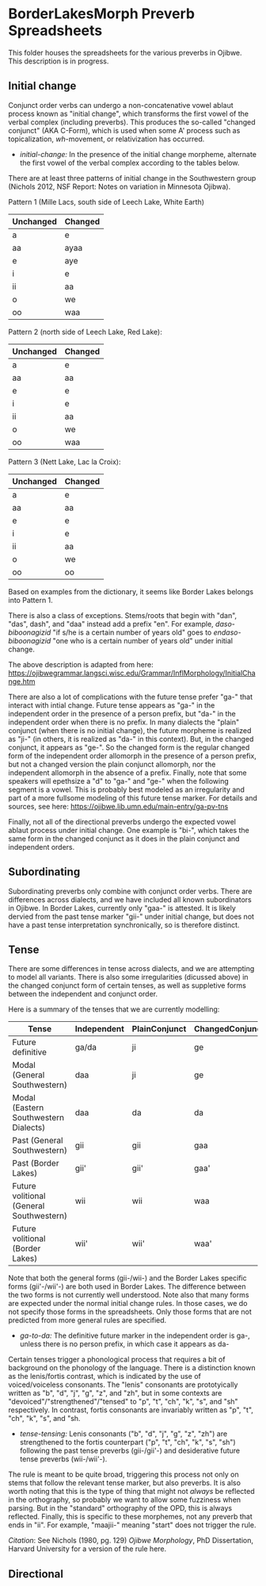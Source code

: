 # BorderLakesMorph Preverb Spreadsheets

This folder houses the spreadsheets for the various preverbs in Ojibwe. This description is in progress.

## Initial change

Conjunct order verbs can undergo a non-concatenative vowel ablaut process known as "initial change", which transforms the first vowel of the verbal complex (including preverbs). This produces the so-called "changed conjunct" (AKA C-Form), which is used when some A' process such as topicalization, *wh*-movement, or relativization has occurred.

- *initial-change:* In the presence of the initial change morpheme, alternate the first vowel of the verbal complex according to the tables below.

There are at least three patterns of initial change in the Southwestern group (Nichols 2012, NSF Report: Notes on variation in Minnesota Ojibwa).

Pattern 1 (Mille Lacs, south side of Leech Lake, White Earth)

| Unchanged   | Changed  |
|-------------|----------|
| a           | e        |
| aa          | ayaa     |
| e           | aye	     |
| i           | e        |
| ii          | aa       |
| o           | we       |
| oo          | waa      |

Pattern 2 (north side of Leech Lake, Red Lake):

| Unchanged   | Changed  |
|-------------|----------|
| a           | e        |
| aa          | aa     	 |
| e           | e	     |
| i           | e        |
| ii          | aa       |
| o           | we       |
| oo          | waa      |

Pattern 3 (Nett Lake, Lac la Croix):

| Unchanged   | Changed  |
|-------------|----------|
| a           | e        |
| aa          | aa     	 |
| e           | e	     |
| i           | e        |
| ii          | aa       |
| o           | we       |
| oo          | oo       |

Based on examples from the dictionary, it seems like Border Lakes belongs into Pattern 1.

There is also a class of exceptions. Stems/roots that begin with "dan", "das", dash", and "daa" instead add a prefix "en". For example, *daso-biboonagizid* "if s/he is a certain number of years old" goes to *endaso-biboonagizid* "one who is a certain number of years old" under initial change.

The above description is adapted from here: https://ojibwegrammar.langsci.wisc.edu/Grammar/InflMorphology/InitialChange.htm

There are also a lot of complications with the future tense prefer "ga-" that interact with intial change. Future tense appears as "ga-" in the independent order in the presence of a person prefix, but "da-" in the independent order when there is no prefix. In many dialects the "plain" conjunct (when there is no initial change), the future morpheme is realized as "ji-" (in others, it is realized as "da-" in this context). But, in the changed conjunct, it appears as "ge-". So the changed form is the regular changed form of the independent order allomorph in the presence of a person prefix, but not a changed version the plain conjunct allomorph, nor the independent allomorph in the absence of a prefix. Finally, note that some speakers will epethsize a "d" to "ga-" and "ge-" when the following segment is a vowel. This is probably best modeled as an irregularity and part of a more fullsome modeling of this future tense marker. For details and sources, see here: https://ojibwe.lib.umn.edu/main-entry/ga-pv-tns

Finally, not all of the directional preverbs undergo the expected vowel ablaut process under initial change. One example is "bi-", which takes the same form in the changed conjunct as it does in the plain conjunct and independent orders.

## Subordinating

Subordinating preverbs only combine with conjunct order verbs. There are differences across dialects, and we have included all known subordinators in Ojibwe. In Border Lakes, currently only "gaa-" is attested. It is likely dervied from the past tense marker "gii-" under initial change, but does not have a past tense interpretation synchronically, so is therefore distinct.

## Tense

There are some differences in tense across dialects, and we are attempting to model all variants. There is also some irregularities (dicussed above) in the changed conjunct form of certain tenses, as well as suppletive forms between the independent and conjunct order. 

Here is a summary of the tenses that we are currently modelling:

| Tense                            | Independent | PlainConjunct | ChangedConjunct |
|----------------------------------|-------------|---------------|-----------------|
| Future definitive               	| ga/da          | ji            | ge              |
| Modal (General Southwestern)    	| daa         | ji            | ge              |
| Modal (Eastern Southwestern Dialects) | daa         | da            | da              |
| Past (General Southwestern)     | gii         | gii           | gaa              |
| Past (Border Lakes)             | gii'        | gii'          | gaa'              |
| Future volitional (General Southwestern) | wii         | wii           | waa              |
| Future volitional (Border Lakes) | wii'        | wii'          | waa'              |

Note that both the general forms (gii-/wii-) and the Border Lakes specific forms (gii'-/wii'-) are both used in Border Lakes. The difference between the two forms is not currently well understood. Note also that many forms are expected under the normal initial change rules. In those cases, we do not specify those forms in the spreadsheets. Only those forms that are not predicted from more general rules are specified. 

- *ga-to-da:* The definitive future marker in the independent order is ga-, unless there is no person prefix, in which case it appears as da-

Certain tenses trigger a phonological process that requires a bit of background on the phonology of the language. There is a distinction known as the lenis/fortis contrast, which is indicated by the use of voiced/voiceless consonants. The "lenis" consonants are prototyically written as "b", "d", "j", "g", "z", and "zh", but in some contexts are "devoiced"/"strengthened"/"tensed" to "p", "t", "ch", "k", "s", and "sh" respectively. In contrast, fortis consonants are invariably written as "p", "t", "ch", "k", "s", and "sh.

- *tense-tensing:* Lenis consonants ("b", "d", "j", "g", "z", "zh") are strengthened to the fortis counterpart ("p", "t", "ch", "k", "s", "sh") following the past tense preverbs (gii-/gii'-) and desiderative future tense preverbs (wii-/wii'-).

The rule is meant to be quite broad, triggering this process not only on stems that follow the relevant tense marker, but also preverbs. It is also worth noting that this is the type of thing that might not *always* be reflected in the orthography, so probably we want to allow some fuzziness when parsing. But in the "standard" orthography of the OPD, this is always reflected. Finally, this is specific to these morphemes, not any preverb that ends in "ii". For example, "maajii-" meaning "start" does not trigger the rule.

*Citation*: See Nichols (1980, pg. 129) *Ojibwe Morphology*, PhD Dissertation, Harvard University for a version of the rule here.

## Directional
